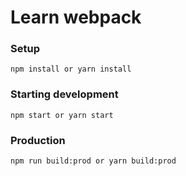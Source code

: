 # Learn webpack

### Setup
    npm install or yarn install

### Starting development
    npm start or yarn start

### Production
    npm run build:prod or yarn build:prod